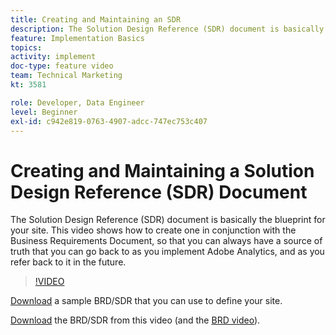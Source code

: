 ```yaml
---
title: Creating and Maintaining an SDR
description: The Solution Design Reference (SDR) document is basically the blueprint for your site. This video shows how to create one, in conjunction with the Business Requirements Document, so that you can always have a source of truth that you can go back to as you implement Adobe Analytics, and as you refer back to it in the future.
feature: Implementation Basics
topics: 
activity: implement
doc-type: feature video
team: Technical Marketing
kt: 3581

role: Developer, Data Engineer
level: Beginner
exl-id: c942e819-0763-4907-adcc-747ec753c407
---
```

# Creating and Maintaining a Solution Design Reference (SDR) Document

The Solution Design Reference (SDR) document is basically the blueprint for your site. This video shows how to create one in conjunction with the Business Requirements Document, so that you can always have a source of truth that you can go back to as you implement Adobe Analytics, and as you refer back to it in the future.

>[!VIDEO](https://video.tv.adobe.com/v/28754/?quality=12)

[Download](https://analytics.enablementadobe.com/files/brd-sdr-sample-template.xlsx) a sample BRD/SDR that you can use to define your site.

[Download](https://analytics.enablementadobe.com/files/geometrixx-clothiers-brd-sdr.xlsx) the BRD/SDR from this video (and the [BRD video](creating-a-business-requirements-document.md)).
